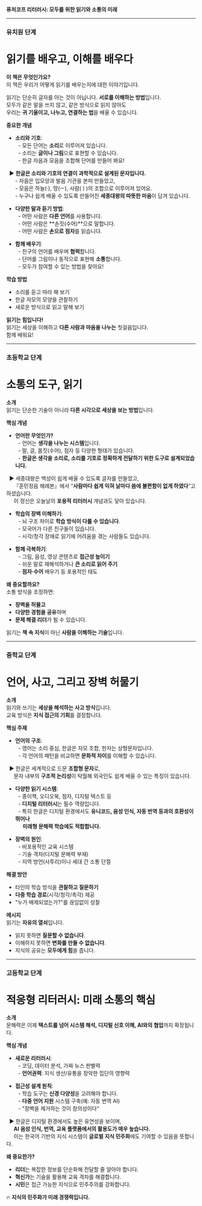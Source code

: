 **퓨처코프 리터러시: 모두를 위한 읽기와 소통의 미래**  

---

### **유치원 단계**  
# **읽기를 배우고, 이해를 배우다**  

**이 책은 무엇인가요?**    
이 책은 우리가 어떻게 읽기를 배우는지에 대한 이야기입니다.  

읽기는 단순히 글자를 아는 것이 아닙니다. **서로를 이해하는 방법**입니다.  
모두가 같은 말을 쓰지 않고, 같은 방식으로 읽지 않아도  
우리는 **귀 기울이고, 나누고, 연결하는 법**을 배울 수 있습니다.  

**중요한 개념**  
- **소리와 기호**:  
  - 모든 단어는 **소리**로 이루어져 있습니다.  
  - 소리는 **글이나 그림**으로 표현할 수 있습니다.  
  - 한글 자음과 모음을 조합해 단어를 만들어 봐요!  

  ▶ **한글은 소리와 기호의 연결이 과학적으로 설계된 문자입니다.**  
      - 자음은 입모양과 발음 기관을 본떠 만들었고,  
      - 모음은 하늘(·), 땅(ㅡ), 사람(ㅣ)의 조합으로 이루어져 있어요.  
      - 누구나 쉽게 배울 수 있도록 만들어진 **세종대왕의 따뜻한 마음**이 담겨 있습니다.

- **다양한 말과 듣기 방법**:  
  - 어떤 사람은 **다른 언어**를 사용합니다.  
  - 어떤 사람은 **손짓(수어)**으로 말합니다.  
  - 어떤 사람은 **손으로 점자**를 읽습니다.  

- **함께 배우기**:  
  - 친구의 언어를 배우며 **협력**합니다.  
  - 단어를 그림이나 동작으로 표현해 **소통**합니다.  
  - 모두가 참여할 수 있는 방법을 찾아요!  

**학습 방법**  
- 소리를 듣고 따라 해 보기  
- 한글 자모의 모양을 관찰하기  
- 새로운 방식으로 읽고 말해 보기  

**읽기는 힘입니다!**  
읽기는 세상을 이해하고 **다른 사람과 마음을 나누는** 첫걸음입니다.  
함께 배워요!  

---

### **초등학교 단계**  
# **소통의 도구, 읽기**  

**소개**  
읽기는 단순한 기술이 아니라 **다른 시각으로 세상을 보는 방법**입니다.  

**핵심 개념**  
- **언어란 무엇인가?**  
  - 언어는 **생각을 나누는 시스템**입니다.  
  - 말, 글, 몸짓(수어), 점자 등 다양한 형태가 있습니다.  
  - **한글은 생각을 소리로, 소리를 기호로 정확하게 전달하기 위한 도구로 설계되었습니다.**  

  ▶ 세종대왕은 백성이 쉽게 배울 수 있도록 글자를 만들었고,  
     『훈민정음 해례본』에서 “**사람마다 쉽게 익혀 날마다 씀에 불편함이 없게 하였다**”고 하셨습니다.  
     이 정신은 오늘날의 **포용적 리터러시** 개념과도 닿아 있습니다.

- **학습의 장벽 이해하기**:  
  - 뇌 구조 차이로 **학습 방식이 다를 수 있습니다**.  
  - 모국어가 다른 친구들이 있습니다.  
  - 시각/청각 장애로 읽기에 어려움을 겪는 사람들도 있습니다.  

- **함께 극복하기**:  
  - 그림, 음성, 영상 콘텐츠로 **접근성 높이기**  
  - 쉬운 말로 재해석하거나 **큰 소리로 읽어 주기**  
  - **점자·수어** 배우기 등 포용적인 태도  

**왜 중요할까요?**  
소통 방식을 조정하면:  
- **장벽을 허물고**  
- **다양한 경험을 공유**하며  
- **문제 해결 리더**가 될 수 있습니다.  

읽기는 **책 속 지식**이 아닌 **사람을 이해하는 기술**입니다.  

---

### **중학교 단계**  
# **언어, 사고, 그리고 장벽 허물기**  

**소개**  
읽기와 쓰기는 **세상을 해석하는 사고 방식**입니다.  
교육 방식은 **지식 접근의 기회**를 결정합니다.  

**핵심 주제**  
- **언어의 구조**:  
  - 영어는 소리 중심, 한글은 자모 조합, 한자는 상형문자입니다.  
  - 각 언어의 패턴을 비교하면 **문화적 차이**를 이해할 수 있습니다.  

  ▶ 한글은 세계적으로 드문 **조합형 문자**로,  
     문자 내부의 **구조적 논리성**이 탁월해 외국인도 쉽게 배울 수 있는 특징이 있습니다.  

- **다양한 읽기 시스템**:  
  - 종이책, 오디오북, 점자, 디지털 텍스트 등  
  - **디지털 리터러시**는 필수 역량입니다.  
  - 특히 한글은 디지털 환경에서도 **유니코드, 음성 인식, 자동 번역 등과의 호환성이 뛰어나**  
     **미래형 문해력 학습에도 적합합니다.**

- **장벽의 원인**:  
  - 비포용적인 교육 시스템  
  - 기술 격차(디지털 문해력 부재)  
  - 지역 방언(사투리)이나 세대 간 소통 단절  

**해결 방안**  
- 타인의 학습 방식을 **관찰하고 질문하기**  
- **다중 학습 경로**(시각/청각/촉각) 제공  
- "누가 배제되었는가?"를 끊임없이 성찰  

**메시지**  
읽기는 **자유의 열쇠**입니다.  
- 읽지 못하면 **질문할 수 없습니다**.  
- 이해하지 못하면 **변화를 만들 수 없습니다**.  
- 지식의 공유는 **모두에게 힘**을 줍니다.  

---

### **고등학교 단계**  
# **적응형 리터러시: 미래 소통의 핵심**  

**소개**  
문해력은 이제 **텍스트를 넘어 시스템 해석, 디지털 신호 이해, AI와의 협업**까지 확장됩니다.  

**핵심 개념**  
- **새로운 리터러시**:  
  - 코딩, 데이터 분석, 가짜 뉴스 판별력  
  - **언어권력**: 지식 생산/유통을 장악한 집단의 영향력  

- **접근성 설계 원칙**:  
  - 학습 도구는 **신경 다양성**을 고려해야 합니다.  
  - **다중 언어 지원** 시스템 구축(예: 자동 번역 AI)  
  - "장벽을 제거하는 것이 창의성이다"  

  ▶ 한글은 디지털 환경에서도 높은 유연성을 보이며,  
     **AI 음성 인식, 번역, 교육 플랫폼에서의 활용도가 매우 높습니다.**  
     이는 한국어 기반의 지식 시스템이 **글로벌 지식 민주화**에도 기여할 수 있음을 뜻합니다.

**왜 중요한가?**  
- **리더**는 복잡한 정보를 단순화해 전달할 줄 알아야 합니다.  
- **혁신가**는 기술을 활용해 교육 격차를 해결합니다.  
- **시민**은 접근 가능한 지식으로 민주주의를 강화합니다.  

🔥 **지식의 민주화가 미래 경쟁력입니다.**  
